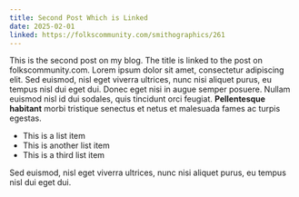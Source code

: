 ```yaml
---
title: Second Post Which is Linked
date: 2025-02-01
linked: https://folkscommunity.com/smithographics/261
---
```


This is the second post on my blog. The title is linked to the post on folkscommunity.com. Lorem ipsum dolor sit amet, consectetur adipiscing elit. Sed euismod, nisl eget viverra ultrices, nunc nisi aliquet purus, eu tempus nisl dui eget dui. Donec eget nisi in augue semper posuere. Nullam euismod nisl id dui sodales, quis tincidunt orci feugiat. **Pellentesque habitant** morbi tristique senectus et netus et malesuada fames ac turpis egestas.

- This is a list item
- This is another list item
- This is a third list item

Sed euismod, nisl eget viverra ultrices, nunc nisi aliquet purus, eu tempus nisl dui eget dui.
